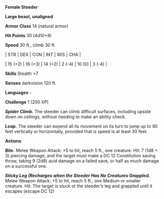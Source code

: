 **Female Steeder**

**Large beast, unaligned**

**Armor Class** 14 (natural armor)

**Hit Points** 30 (4d10+8)

**Speed** 30 ft., climb 30 ft.

|   STR   |   DEX   |   CON   |   INT   |   WIS   |   CHA   |
  
| 15 (+2) | 16 (+3) | 14 (+2) | 2 (-4) | 10 (0) | 3 (-4) |

**Skills** Stealth +7

**Senses** darkvision 120 ft.

**Languages** -

**Challenge** 1 (200 XP)

***Spider Climb.*** The steeder can climb difficult surfaces, including upside down on ceilings, without needing to make an ability check.

***Leap.*** The steeder can expend all its movement on its turn to jump up to 90 feet vertically or horizontally, provided that is speed is at least 30 feet.

**Actions**

***Bite.*** Melee Weapon Attack: +5 to hit, reach 5 ft., one creature. Hit: 7 (1d8 + 3) piercing damage, and the target must make a DC 12 Constitution saving throw, taking 9 (2d8) acid damage on a failed save, or half as much damage on a successful one.

***Sticky Leg (Recharges when the Steeder Has No Creatures Grappled.*** Melee Weapon Attack: +5 to hit, reach 5 ft., one Medium or smaller creature. Hit: The target is stuck ot the steeder's leg and grappled until it escapes (escape DC 12)

